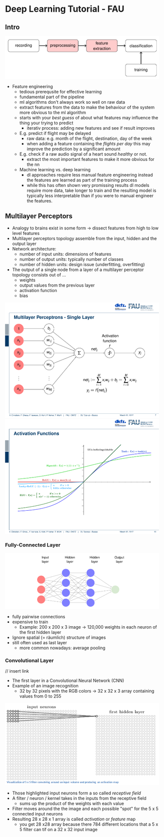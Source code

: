 # Deep Learning Tutorial - FAU

## Intro

![machine learning pipeline](./img/01.png)

* Feature engineering
    * tedious prerequsite for effective learning
    * fundamental part of the pipeline
    * ml algorithms don't always work so well on raw data
    * extract features from the data to make the behaviour of the system more obvious to the ml algorithm
    * starts with your _best guess_ of about what features may influence the thing your trying to predict 
        * iterativ process: adding new features and see if result improves 
    * E.g. predict if flight may be delayed
        * raw data: e.g. month of the flight, destination, day of the week
        * when adding a feature containing the _flights per day_ this may improve the prediction by a significant amount
    * E.g. check if a raw audio signal of a heart sound _healthy_ or not.
        * extract the most important features to make it more obvious for the nn 
    * Machine learning vs. deep learning
        * dl approaches require less manual feature engineering instead the features are learned as part of the training process
        * while this has often shown very promissing results dl models require more data, take longer to train and the resulting model is typically less interpretable than if you were to manual engineer the features.

## Multilayer Perceptors
* Analogy to brains exist in some form -> dissect features from high to low level features 
* Multilayer perceptors topology assemble from the input, hidden and the output layer
* Network architecture: 
    * number of input units: dimensions of features
    * number of output units: typically number of classes
    * number of hidden units: design issue (underfitting, overfitting)
* The output of a single node from a layer of a multilayer perceptor topology consists out of ...
    * weights 
    * output values from the previous layer
    * activation function
    * bias 

![multilayer perceptors - single layer](./img/02.png)
![activation functions - overview](./img/03.png)

### Fully-Connected Layer

![fully-connected layer](./img/04.png)

* fully pairwise connections
* expensive to train 
    * Example: 200 x 200 x 3 image -> 120,000 weights in each neuron of the first hidden layer
* Ignore spatial (= räumlich) structure of images 
* still often used as last layer 
    * more common nowadays: average pooling

### Convolutional Layer
// insert link
* The first layer in a Convolutional Neural Network (CNN)
* Example of an image recognition 
    * 32 by 32 pixels with the RGB colors -> 32 x 32 x 3 array containing values from 0 to 255

![filter visualization](./img/05.png)

* Those highlighted input neurons form a so called _receptive field_
* A filter / neuron / kernel takes in the inputs from the receptive field
    * sums up the product of the weights with each value 
* Filter moves around the the image and each possible "spot" for the 5 x 5 connected input neurons
* Resulting 28 x 28 x 1 array is called _activation_ or _feature_ map
    * you get 28 x28 array because there 784 different locations that a 5 x 5 filter can tif on a 32 x 32 input image
